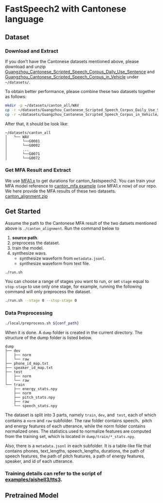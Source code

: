 # FastSpeech2 with Cantonese language

## Dataset
### Download and Extract
If you don't have the Cantonese datasets mentioned above, please download and unzip  [Guangzhou_Cantonese_Scripted_Speech_Corpus_Daily_Use_Sentence](https://magichub.com/datasets/guangzhou-cantonese-scripted-speech-corpus-daily-use-sentence/) and [Guangzhou_Cantonese_Scripted_Speech_Corpus_in_Vehicle](https://magichub.com/datasets/guangzhou-cantonese-scripted-speech-corpus-in-the-vehicle/) under `~/datasets/`.

To obtain better performance, please combine these two datasets together as follows:

```bash
mkdir -p ~/datasets/canton_all/WAV
cp -r ~/datasets/Guangzhou_Cantonese_Scripted_Speech_Corpus_Daily_Use_Sentence/WAV/* ~/datasets/canton_all/WAV
cp -r ~/datasets/Guangzhou_Cantonese_Scripted_Speech_Corpus_in_Vehicle/WAV/* ~/datasets/canton_all/WAV
```

After that, it should be look like:
```
~/datasets/canton_all
│   └── WAV
│       └──G0001
│       └──G0002
│       ...
│       └──G0071
│       └──G0072
```


### Get MFA Result and Extract
We use [MFA1.x](https://github.com/MontrealCorpusTools/Montreal-Forced-Aligner) to get durations for canton_fastspeech2.
You can train your MFA model reference to [canton_mfa example](https://github.com/PaddlePaddle/PaddleSpeech/tree/develop/examples/other/mfa) (use MFA1.x now) of our repo.
We here provide the MFA results of these two datasets. [canton_alignment.zip](https://paddlespeech.bj.bcebos.com/MFA/Canton/canton_alignment.zip)

## Get Started
Assume the path to the Cantonese MFA result of the two datsets mentioned above is `./canton_alignment`.
Run the command below to
1. **source path**.
2. preprocess the dataset.
3. train the model.
4. synthesize wavs.
    - synthesize waveform from `metadata.jsonl`.
    - synthesize waveform from text file.
```bash
./run.sh
```
You can choose a range of stages you want to run, or set `stage` equal to `stop-stage` to use only one stage, for example, running the following command will only preprocess the dataset.
```bash
./run.sh --stage 0 --stop-stage 0
```

### Data Preprocessing
```bash
./local/preprocess.sh ${conf_path}
```
When it is done. A `dump` folder is created in the current directory. The structure of the dump folder is listed below.
```text
dump
├── dev
│   ├── norm
│   └── raw
├── phone_id_map.txt
├── speaker_id_map.txt
├── test
│   ├── norm
│   └── raw
└── train
    ├── energy_stats.npy
    ├── norm
    ├── pitch_stats.npy
    ├── raw
    └── speech_stats.npy
```
The dataset is split into 3 parts, namely `train`, `dev`, and` test`, each of which contains a `norm` and `raw` subfolder. The raw folder contains speech、pitch and energy features of each utterance, while the norm folder contains normalized ones. The statistics used to normalize features are computed from the training set, which is located in `dump/train/*_stats.npy`.

Also, there is a `metadata.jsonl` in each subfolder. It is a table-like file that contains phones, text_lengths, speech_lengths, durations, the path of speech features, the path of pitch features, a path of energy features, speaker, and id of each utterance.

### Training details can refer to the script of [examples/aishell3/tts3](../../aishell3/tts3).

## Pretrained Model
